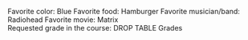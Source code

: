 Favorite color: Blue
Favorite food: Hamburger
Favorite musician/band: Radiohead
Favorite movie: Matrix	
Requested grade in the course: DROP TABLE Grades 
